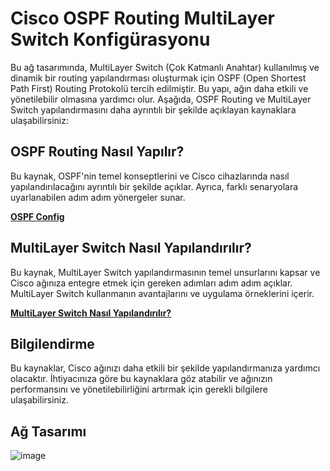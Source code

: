 # Cisco OSPF Routing MultiLayer Switch Konfigürasyonu

Bu ağ tasarımında, MultiLayer Switch (Çok Katmanlı Anahtar) kullanılmış ve dinamik bir routing yapılandırması oluşturmak için OSPF (Open Shortest Path First) Routing Protokolü tercih edilmiştir. Bu yapı, ağın daha etkili ve yönetilebilir olmasına yardımcı olur. Aşağıda, OSPF Routing ve MultiLayer Switch yapılandırmasını daha ayrıntılı bir şekilde açıklayan kaynaklara ulaşabilirsiniz:



## OSPF Routing Nasıl Yapılır?

Bu kaynak, OSPF'nin temel konseptlerini ve Cisco cihazlarında nasıl yapılandırılacağını ayrıntılı bir şekilde açıklar. Ayrıca, farklı senaryolara uyarlanabilen adım adım yönergeler sunar.

**[OSPF Config](https://github.com/ugurcomptech/Cisco-OSPF-Routing)**



## MultiLayer Switch Nasıl Yapılandırılır?

Bu kaynak, MultiLayer Switch yapılandırmasının temel unsurlarını kapsar ve Cisco ağınıza entegre etmek için gereken adımları adım adım açıklar. MultiLayer Switch kullanmanın avantajlarını ve uygulama örneklerini içerir.

**[MultiLayer Switch Nasıl Yapılandırılır?](https://github.com/ugurcomptech/Cisco-MULTILAYER-Switch-Config)**


## Bilgilendirme

Bu kaynaklar, Cisco ağınızı daha etkili bir şekilde yapılandırmanıza yardımcı olacaktır. İhtiyacınıza göre bu kaynaklara göz atabilir ve ağınızın performansını ve yönetilebilirliğini artırmak için gerekli bilgilere ulaşabilirsiniz.

## Ağ Tasarımı

![image](https://github.com/ugurcomptech/C-OSPF-ML-Config/assets/133202238/c1aee2b6-1335-4cbd-bf20-58e93b30e312)
